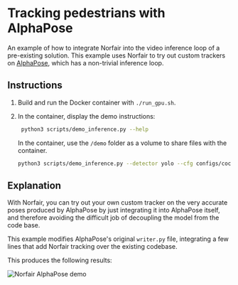 # Tracking pedestrians with AlphaPose

An example of how to integrate Norfair into the video inference loop of a pre-existing solution. This example uses Norfair to try out custom trackers on [AlphaPose](https://github.com/MVIG-SJTU/AlphaPose), which has a non-trivial inference loop.

## Instructions

1. Build and run the Docker container with `./run_gpu.sh`.

2. In the container, display the demo instructions:

   ```bash
    python3 scripts/demo_inference.py --help
   ```

   In the container, use the `/demo` folder as a volume to share files with the container.

   ```bash
   python3 scripts/demo_inference.py --detector yolo --cfg configs/coco/resnet/256x192_res50_lr1e-3_1x.yaml --checkpoint pretrained_models/fast_res50_256x192.pth --video /demo/video.mp4 --save_video --outdir /demo/
   ```

## Explanation

With Norfair, you can try out your own custom tracker on the very accurate poses produced by AlphaPose by just integrating it into AlphaPose itself, and therefore avoiding the difficult job of decoupling the model from the code base.

This example modifies AlphaPose's original `writer.py` file, integrating a few lines that add Norfair tracking over the existing codebase.

This produces the following results:

![Norfair AlphaPose demo](../../docs/alphapose.gif)
